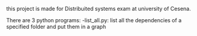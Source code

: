 this project is made for Distribuited systems exam at university of Cesena.

There are 3 python programs:
	-list_all.py:
		list all the dependencies of a specified folder and put them in a graph
	